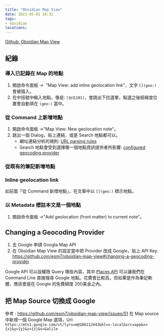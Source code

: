 ```yaml
---
title: "Obsidian Map View"
date: 2023-05-01 16:32
tags:
- obsidian
locations: 
---
```

[Github: Obsidian Map View](https://github.com/esm7/obsidian-map-view)

## 紀錄

### 導入已記錄在 Map 的地點
1. 開啟命令面板 ->  "Map View: add inline geolocation link"，文字 `[](geo:)` 會被插入。
2. 在中括號中輸入地點，像是: `[台北101]`，會跳出下拉選單，點選之後經緯度位置會自動填在 `(geo:)` 當中。

### 從 Command 上新增地點

1. 開啟命令面板 ->"Map View: New geolocation note"。
2. 跳出一個 Dialog，貼上連結、或是 Search 地點都可以。
	- 網址連結分析的規則: [URL parsing rules](https://github.com/esm7/obsidian-map-view#url-parsing-rules)
	- Search 地點會受到選擇哪一個地點資訊提供者所影響: [configured geocoding provider](https://github.com/esm7/obsidian-map-view#changing-a-geocoding-provider) 

### 從既有的筆記新增地點
### Inline geolocation link
如前面「從 Command 新增地點」，在文章中以 `[](geo:)` 標示地點。

### 以 Metadata 標註本文是一個地點

1. 開啟命令面板 ->"Add geolocation (front matter) to current note"。


## Changing a Geocoding Provider
1. 去 Google 申請 Googla Map API
2. 在 Obsidian Map View 的設定當中把 Provider 改成 Google，貼上 API Key.
https://github.com/esm7/obsidian-map-view#changing-a-geocoding-provider


Google API 可以設權限 Query 哪些內容，其中 [Places API](https://developers.google.com/maps/documentation/places/web-service/cloud-setup) 可以讓我們在 Command Line 直接搜尋 Google 地點。花費會比較高，但如果是作為筆記軟體，應該會是在 Google 的免費額度 200美金之內。

## 把 Map Source 切換成 Google 
參考 : https://github.com/esm7/obsidian-map-view/issues/51
在 Map source 中新增一個 Google Map 選項，Url: `https://mts1.google.com/vt/lyrs=m@186112443&hl=x-local&src=app&x={x}&y={y}&z={z}&s=Galile`
